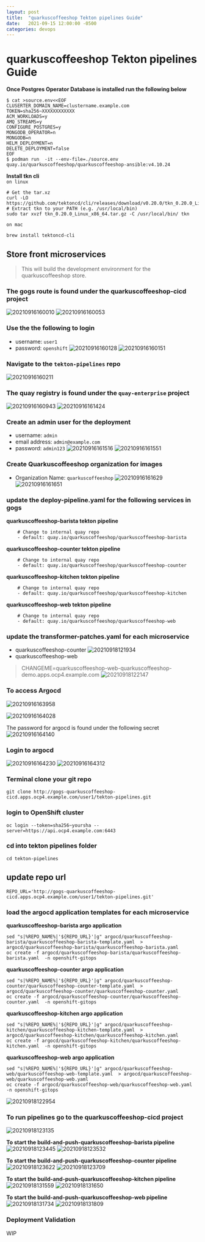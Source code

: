 ```yaml
---
layout: post
title:  "quarkuscoffeeshop Tekton pipelines Guide"
date:   2021-09-15 12:00:00 -0500
categories: devops
---
```


# quarkuscoffeeshop Tekton pipelines Guide

**Once Postgres Operator Database is installed run the following below**
```
$ cat >source.env<<EOF
CLUSERTER_DOMAIN_NAME=clustername.example.com
TOKEN=sha256~XXXXXXXXXXXX
ACM_WORKLOADS=y
AMQ_STREAMS=y
CONFIGURE_POSTGRES=y
MONGODB_OPERATOR=n
MONGODB=n
HELM_DEPLOYMENT=n
DELETE_DEPLOYMENT=false
EOF
$ podman run  -it --env-file=./source.env  quay.io/quarkuscoffeeshop/quarkuscoffeeshop-ansible:v4.10.24
```

**Install tkn cli**  
`on linux`
```
# Get the tar.xz
curl -LO https://github.com/tektoncd/cli/releases/download/v0.20.0/tkn_0.20.0_Linux_x86_64.tar.gz
# Extract tkn to your PATH (e.g. /usr/local/bin)
sudo tar xvzf tkn_0.20.0_Linux_x86_64.tar.gz -C /usr/local/bin/ tkn
```

`on mac`
```
brew install tektoncd-cli
```

## Store front microservices
> This will build the development environment for the quarkuscoffeeshop store.

### The gogs route is found under the quarkuscoffeeshop-cicd project
![20210916160010](https://i.imgur.com/pifxmOG.png)
![20210916160053](https://i.imgur.com/kLFLkP8.png)

### Use the the following to login
* username: `user1`
* password: `openshift`
![20210916160128](https://i.imgur.com/Z4MgSjG.png)
![20210916160151](https://i.imgur.com/Ppv0s8d.png)

### Navigate to the `tekton-pipelines` repo
![20210916160211](https://i.imgur.com/AfvtjCo.png)

### The quay registry is found under the `quay-enterprise` project
![20210916160943](https://i.imgur.com/uJskjul.png)
![20210916161424](https://i.imgur.com/1NisymA.png)

### Create an admin user for the deployment
* username: `admin`
* email address: `admin@example.com`
* password: `admin123`
![20210916161516](https://i.imgur.com/Iaaa9eU.png)
![20210916161551](https://i.imgur.com/eZDmbvV.png)

### Create Quarkuscoffeeshop organization for images
* Organization Name: `quarkuscoffeeshop`
![20210916161629](https://i.imgur.com/vspBsUU.png)
![20210916161651](https://i.imgur.com/3MyCD3B.png)


### update the deploy-pipeline.yaml for the following services  in gogs
**quarkuscoffeeshop-barista tekton pipeline**  

```
    # Change to internal quay repo
    - default: quay.io/quarkuscoffeeshop/quarkuscoffeeshop-barista
```

**quarkuscoffeeshop-counter tekton pipeline**  

```
    # Change to internal quay repo
    - default: quay.io/quarkuscoffeeshop/quarkuscoffeeshop-counter
```

**quarkuscoffeeshop-kitchen tekton pipeline**  

```
    # Change to internal quay repo
    - default: quay.io/quarkuscoffeeshop/quarkuscoffeeshop-kitchen
```

**quarkuscoffeeshop-web tekton pipeline**   

```
    # Change to internal quay repo
    - default: quay.io/quarkuscoffeeshop/quarkuscoffeeshop-web
```


### update the transformer-patches.yaml for each microservice
* quarkuscoffeeshop-counter
![20210918121934](https://i.imgur.com/9OHN25l.png)
* quarkuscoffeeshop-web
> CHANGEME=quarkuscoffeeshop-web-quarkuscoffeeshop-demo.apps.ocp4.example.com
![20210918122147](https://i.imgur.com/5MCsWQE.png)


### To access Argocd
![20210916163958](https://i.imgur.com/9jORJOA.png)

![20210916164028](https://i.imgur.com/qlrPOuJ.jpg)

The password for argocd is found under the following secret
![20210916164140](https://i.imgur.com/iiuHTxl.png)


### Login to argocd 
![20210916164230](https://i.imgur.com/7FhIxh5.png)
![20210916164312](https://i.imgur.com/aKONE3S.jpg)

### Terminal clone your git repo
```
git clone http://gogs-quarkuscoffeeshop-cicd.apps.ocp4.example.com/user1/tekton-pipelines.git
```
### login to OpenShift cluster 
```
oc login --token=sha256~yoursha --server=https://api.ocp4.example.com:6443
```

### cd into tekton pipelines folder 
```
cd tekton-pipelines
```

## update repo url 
```
REPO_URL='http://gogs-quarkuscoffeeshop-cicd.apps.ocp4.example.com/user1/tekton-pipelines.git'
```
### load the argocd application templates for each microservice
**quarkuscoffeeshop-barista argo application**  
```
sed "s|%REPO_NAME%|'${REPO_URL}'|g" argocd/quarkuscoffeeshop-barista/quarkuscoffeeshop-barista-template.yaml  > argocd/quarkuscoffeeshop-barista/quarkuscoffeeshop-barista.yaml
oc create -f argocd/quarkuscoffeeshop-barista/quarkuscoffeeshop-barista.yaml  -n openshift-gitops
```

**quarkuscoffeeshop-counter argo application**  
```
sed "s|%REPO_NAME%|'${REPO_URL}'|g" argocd/quarkuscoffeeshop-counter/quarkuscoffeeshop-counter-template.yaml  > argocd/quarkuscoffeeshop-counter/quarkuscoffeeshop-counter.yaml
oc create -f argocd/quarkuscoffeeshop-counter/quarkuscoffeeshop-counter.yaml  -n openshift-gitops
```

**quarkuscoffeeshop-kitchen argo application**  
```
sed "s|%REPO_NAME%|'${REPO_URL}'|g" argocd/quarkuscoffeeshop-kitchen/quarkuscoffeeshop-kitchen-template.yaml  > argocd/quarkuscoffeeshop-kitchen/quarkuscoffeeshop-kitchen.yaml
oc create -f argocd/quarkuscoffeeshop-kitchen/quarkuscoffeeshop-kitchen.yaml  -n openshift-gitops
```

**quarkuscoffeeshop-web argo application**   
```
sed "s|%REPO_NAME%|'${REPO_URL}'|g" argocd/quarkuscoffeeshop-web/quarkuscoffeeshop-web-template.yaml  > argocd/quarkuscoffeeshop-web/quarkuscoffeeshop-web.yaml
oc create -f argocd/quarkuscoffeeshop-web/quarkuscoffeeshop-web.yaml  -n openshift-gitops
```

![20210918122954](https://i.imgur.com/RDN8MuA.png)


### To run pipelines go to the quarkuscoffeeshop-cicd project 
![20210918123135](https://i.imgur.com/Xi5gFxx.png)

**To start the build-and-push-quarkuscoffeeshop-barista pipeline**
![20210918123445](https://i.imgur.com/4nrBVKx.png)
![20210918123532](https://i.imgur.com/hntPWfb.png)

**To start the build-and-push-quarkuscoffeeshop-counter pipeline**
![20210918123622](https://i.imgur.com/31Bg10i.png)
![20210918123709](https://i.imgur.com/qfn5puz.png)

**To start the build-and-push-quarkuscoffeeshop-kitchen pipeline**
![20210918131559](https://i.imgur.com/wxM1RMY.png)
![20210918131650](https://i.imgur.com/AOrOIrQ.png)

**To start the build-and-push-quarkuscoffeeshop-web pipeline**
![20210918131734](https://i.imgur.com/CixJOul.png)
![20210918131809](https://i.imgur.com/XglAdc5.png)

### Deployment Validation 
WIP
